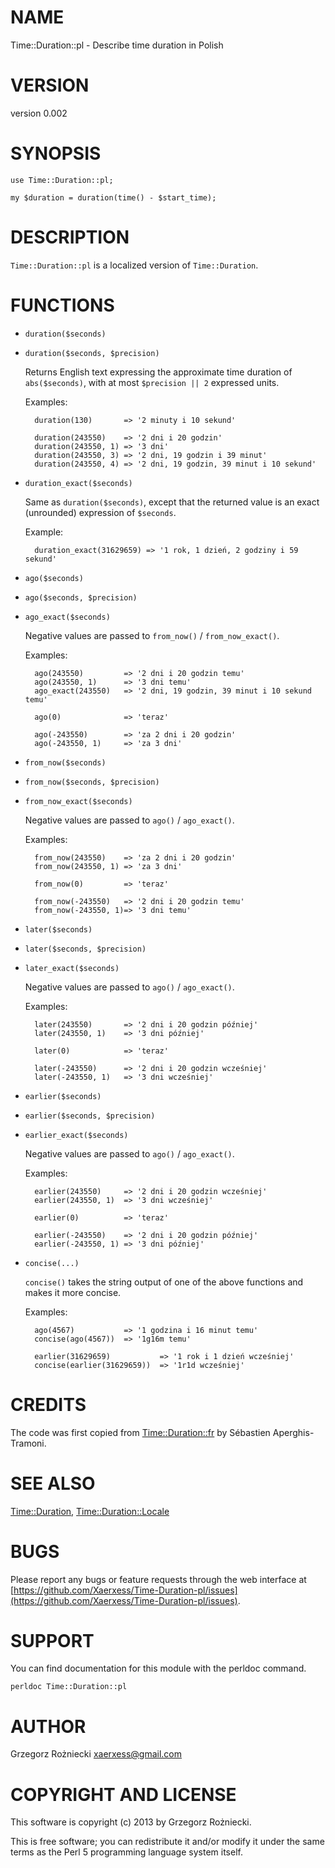 # NAME

Time::Duration::pl - Describe time duration in Polish

# VERSION

version 0.002

# SYNOPSIS

    use Time::Duration::pl;

    my $duration = duration(time() - $start_time);

# DESCRIPTION

`Time::Duration::pl` is a localized version of `Time::Duration`.

# FUNCTIONS

- `duration($seconds)`
- `duration($seconds, $precision)`

    Returns English text expressing the approximate time duration
    of `abs($seconds)`, with at most `$precision || 2` expressed units.

    Examples:

        duration(130)       => '2 minuty i 10 sekund'

        duration(243550)    => '2 dni i 20 godzin'
        duration(243550, 1) => '3 dni'
        duration(243550, 3) => '2 dni, 19 godzin i 39 minut'
        duration(243550, 4) => '2 dni, 19 godzin, 39 minut i 10 sekund'

- `duration_exact($seconds)`

    Same as `duration($seconds)`, except that the returned value is an exact
    (unrounded) expression of `$seconds`.

    Example:

        duration_exact(31629659) => '1 rok, 1 dzień, 2 godziny i 59 sekund'

- `ago($seconds)`
- `ago($seconds, $precision)`
- `ago_exact($seconds)`

    Negative values are passed to `from_now()` / `from_now_exact()`.

    Examples:

        ago(243550)         => '2 dni i 20 godzin temu'
        ago(243550, 1)      => '3 dni temu'
        ago_exact(243550)   => '2 dni, 19 godzin, 39 minut i 10 sekund temu'

        ago(0)              => 'teraz'

        ago(-243550)        => 'za 2 dni i 20 godzin'
        ago(-243550, 1)     => 'za 3 dni'

- `from_now($seconds)`
- `from_now($seconds, $precision)`
- `from_now_exact($seconds)`

    Negative values are passed to `ago()` / `ago_exact()`.

    Examples:

        from_now(243550)    => 'za 2 dni i 20 godzin'
        from_now(243550, 1) => 'za 3 dni'

        from_now(0)         => 'teraz'

        from_now(-243550)   => '2 dni i 20 godzin temu'
        from_now(-243550, 1)=> '3 dni temu'

- `later($seconds)`
- `later($seconds, $precision)`
- `later_exact($seconds)`

    Negative values are passed to `ago()` / `ago_exact()`.

    Examples:

        later(243550)       => '2 dni i 20 godzin później'
        later(243550, 1)    => '3 dni później'

        later(0)            => 'teraz'

        later(-243550)      => '2 dni i 20 godzin wcześniej'
        later(-243550, 1)   => '3 dni wcześniej'

- `earlier($seconds)`
- `earlier($seconds, $precision)`
- `earlier_exact($seconds)`

    Negative values are passed to `ago()` / `ago_exact()`.

    Examples:

        earlier(243550)     => '2 dni i 20 godzin wcześniej'
        earlier(243550, 1)  => '3 dni wcześniej'

        earlier(0)          => 'teraz'

        earlier(-243550)    => '2 dni i 20 godzin później'
        earlier(-243550, 1) => '3 dni później'

- `concise(...)`

    `concise()` takes the string output of one of the above functions
    and makes it more concise.

    Examples:

        ago(4567)           => '1 godzina i 16 minut temu'
        concise(ago(4567))  => '1g16m temu'

        earlier(31629659)           => '1 rok i 1 dzień wcześniej'
        concise(earlier(31629659))  => '1r1d wcześniej'

# CREDITS

The code was first copied from [Time::Duration::fr](https://metacpan.org/pod/Time::Duration::fr) by Sébastien
Aperghis-Tramoni.

# SEE ALSO

[Time::Duration](https://metacpan.org/pod/Time::Duration), [Time::Duration::Locale](https://metacpan.org/pod/Time::Duration::Locale)

# BUGS

Please report any bugs or feature requests through the web interface at
[https://github.com/Xaerxess/Time-Duration-pl/issues](https://github.com/Xaerxess/Time-Duration-pl/issues).

# SUPPORT

You can find documentation for this module with the perldoc command.

    perldoc Time::Duration::pl

# AUTHOR

Grzegorz Rożniecki <xaerxess@gmail.com>

# COPYRIGHT AND LICENSE

This software is copyright (c) 2013 by Grzegorz Rożniecki.

This is free software; you can redistribute it and/or modify it under
the same terms as the Perl 5 programming language system itself.

